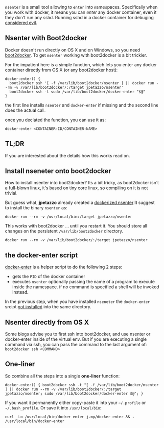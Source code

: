 
`nsenter` is a small tool allowing to `enter` into `n`ame`s`paces. Specifically
when you work with docker, it means you can *enter* any docker container, even
it they don't run any sshd. Running sshd in a docker container for debuging
[considered evil](http://jpetazzo.github.io/2014/06/23/docker-ssh-considered-evil/).

## Nsenter with Boot2docker

Docker doesn't run directly on OS X and on Windows, so you need
[boot2docker](http://boot2docker.io/). To get `nsenter` working with boot2docker
is a bit trickier.

For the impatient here is a simple function, which lets you enter any docker
container directly from OS X (or any boot2docker host):

```
docker-enter() {
  boot2docker ssh '[ -f /var/lib/boot2docker/nsenter ] || docker run --rm -v /var/lib/boot2docker/:/target jpetazzo/nsenter'
  boot2docker ssh -t sudo /var/lib/boot2docker/docker-enter "$@"
}
```

the first line installs `nsenter` and `docker-enter` if missing and the second line
does the actual call.

once you declated the function, you can use it as:

```
docker-enter <CONTAINER-ID/CONTAINER-NAME>
```

<!-- more -->

## TL;DR

If you are interested about the details how this works read on.

## Install nseneter onto boot2docker

How to install nsenter into boot2docker? Its a bit tricky, as boot2docker isn't
a full-blown linux, it's based on tiny core linux, so compiling on it is not trivial.

But guess what, **jpetazzo** already created a [dockerized nsenter](https://github.com/jpetazzo/nsenter)
It suggest to install the binary `nsenter` as:

```
docker run --rm -v /usr/local/bin:/target jpetazzo/nsenter
```

This works with boot2docker ... until you restart it. You should store all
changes on the persistent `/var/lib/boot2docker` directory.

```
docker run --rm -v /var/lib/boot2docker/:/target jpetazzo/nsenter
```

## the docker-enter script

[docker-enter](https://github.com/jpetazzo/nsenter/blob/master/docker-enter) is
a helper script to do the following 2 steps:

- gets the `PID` of the docker container
- executes `nsenter` optionally passing the name of a program to execute inside
  the namespace. if no command is specified a shell will be invoked instead.

In the previous step, when you have installed `nseneter` the `docker-enter` srcipt
[got installed](https://github.com/jpetazzo/nsenter/blob/master/installer#L6) into the same directory.

## Nsenter directly from OS X

Some blogs advise you to first ssh into boot2docker, and use nsenter or docker-enter
inside of the virtual env. But if you are executing a single command via ssh, you
can pass the command to the last argument of: `boot2docker ssh <COMMAND>`

## One-liner

So combine all the steps into a single **one-liner** function:

```
docker-enter() { boot2docker ssh -t "[ -f /var/lib/boot2docker/nsenter ] || docker run --rm -v /var/lib/boot2docker/:/target jpetazzo/nsenter; sudo /var/lib/boot2docker/docker-enter $@"; }
```

If you want it permanently either copy-paste it into your `~/.profile` or
`~/.bash_profile`. Or save it into `/usr/local/bin`:

```
curl -Lo /usr/local/bin/docker-enter j.mp/docker-enter && . /usr/local/bin/docker-enter
```
